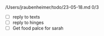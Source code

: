 /Users/jraubenheimer/todo/23-05-18.md
0/3
- [ ] reply to texts
- [ ] reply to hinges
- [ ] Get food palce for sarah
